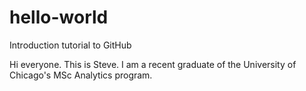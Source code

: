 # hello-world
Introduction tutorial to GitHub

Hi everyone.
This is Steve.  I am a recent graduate of the University of Chicago's MSc Analytics program.  
